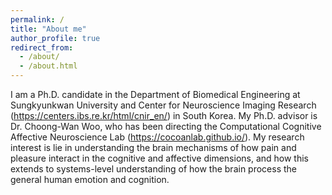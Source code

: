 ```yaml
---
permalink: /
title: "About me"
author_profile: true
redirect_from: 
  - /about/
  - /about.html
---
```


I am a Ph.D. candidate in the Department of Biomedical Engineering at Sungkyunkwan University and Center for Neuroscience Imaging Research (https://centers.ibs.re.kr/html/cnir_en/) in South Korea. My Ph.D. advisor is Dr. Choong-Wan Woo, who has been directing the Computational Cognitive Affective Neuroscience Lab (https://cocoanlab.github.io/). My research interest is lie in understanding the brain mechanisms of how pain and pleasure interact in the cognitive and affective dimensions, and how this extends to systems-level understanding of how the brain process the general human emotion and cognition.
